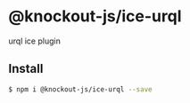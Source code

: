 # @knockout-js/ice-urql

urql ice plugin

## Install

```bash
$ npm i @knockout-js/ice-urql --save
```


